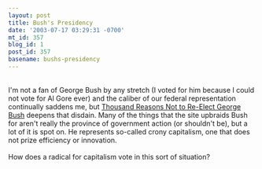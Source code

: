 ```yaml
---
layout: post
title: Bush's Presidency
date: '2003-07-17 03:29:31 -0700'
mt_id: 357
blog_id: 1
post_id: 357
basename: bushs-presidency
---
```

<br />I'm not a fan of George Bush by any stretch (I voted for him because I could not vote for Al Gore ever) and the caliber of our federal representation continually saddens me, but <a href="http://www.thousandreasons.org/">Thousand Reasons Not to Re-Elect George Bush</a> deepens that disdain. Many of the things that the site upbraids Bush for aren't really the province of government action (or shouldn't be), but a lot of it is spot on. He represents so-called crony capitalism, one that does not prize efficiency or innovation.<br /><br />How does a radical for capitalism vote in this sort of situation?<br /><br /><br />
